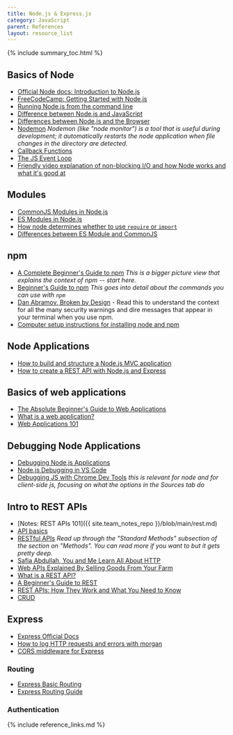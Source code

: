 ```yaml
---
title: Node.js & Express.js
category: JavaScript
parent: References
layout: resource_list
---
```


{% include summary_toc.html %}

## Basics of Node

- [Official Node docs: Introduction to Node.js](https://nodejs.org/en/learn/getting-started/introduction-to-nodejs)
- [FreeCodeCamp: Getting Started with Node.js](https://www.freecodecamp.org/news/introduction-to-nodejs/)
- [Running Node.js from the command line](https://nodejs.org/en/learn/command-line/run-nodejs-scripts-from-the-command-line)
- [Difference between Node.js and JavaScript](https://www.geeksforgeeks.org/difference-between-node-js-and-javascript/)
- [Differences between Node.js and the Browser](https://nodejs.org/en/learn/getting-started/differences-between-nodejs-and-the-browser)
- [Nodemon](https://nodemon.io/) _Nodemon (like "node monitor") is a tool that is useful during development; it automatically restarts the node application when file changes in the directory are detected._
- [Callback Functions](https://developer.mozilla.org/en-US/docs/Glossary/Callback_function)
- [The JS Event Loop](https://www.youtube.com/watch?v=8aGhZQkoFbQ)
- [Friendly video explanation of non-blocking I/O and how Node works and what it's good at](https://www.youtube.com/watch?v=wB9tIg209-8)

## Modules

- [CommonJS Modules in Node.js](https://nodejs.org/docs/latest/api/modules.html#modules-commonjs-modules)
- [ES Modules in Node.js](https://nodejs.org/docs/latest/api/esm.html#modules-ecmascript-modules)
- [How node determines whether to use `require` or `import`](https://nodejs.org/docs/latest/api/packages.html#determining-module-system)
- [Differences between ES Module and CommonJS](https://nodejs.org/docs/latest/api/packages.html#differences-between-es-modules-and-commonjs)

## npm

- [A Complete Beginner's Guide to npm](https://css-tricks.com/a-complete-beginners-guide-to-npm/) _This is a bigger picture view that explains the context of npm -- start here._
- [Beginner's Guide to npm](https://nodesource.com/blog/an-absolute-beginners-guide-to-using-npm/) _This goes into detail about the commands you can use with `npm`_
- [Dan Abramov, Broken by Design](https://overreacted.io/npm-audit-broken-by-design/) - Read this to understand the context for all the many security warnings and dire messages that appear in your terminal when you use npm.
- [Computer setup instructions for installing node and npm](https://momentumlearn.notion.site/Computer-Set-up-Instructions-Linux-Ubuntu-55d2abcc32da444e9664fb82b6a6ec73?pvs=4)

## Node Applications

- [How to build and structure a Node.js MVC application](https://www.sitepoint.com/node-js-mvc-application/)
- [How to create a REST API with Node.js and Express](https://blog.postman.com/how-to-create-a-rest-api-with-node-js-and-express/)

## Basics of web applications

- [The Absolute Beginner's Guide to Web Applications](https://rinaarts.com/the-absolute-beginners-guide-to-web-applications/)
- [What is a web application?](https://developer.mozilla.org/en-US/docs/Learn/Server-side/First_steps/Introduction)
- [Web Applications 101](https://www.robinwieruch.de/web-applications/)

## Debugging Node Applications

- [Debugging Node.js Applications](https://nodejs.org/en/docs/guides/debugging-getting-started/)
- [Node.js Debugging in VS Code](https://code.visualstudio.com/docs/nodejs/nodejs-debugging)
- [Debugging JS with Chrome Dev Tools](https://developer.chrome.com/docs/devtools/javascript) _this is relevant for node and for client-side js, focusing on what the options in the Sources tab do_

## Intro to REST APIs

- [Notes: REST APIs 101]({{ site.team_notes_repo }}/blob/main/rest.md)
- [API basics](https://blog.postman.com/what-are-the-components-of-an-api/)
- [RESTful APIs](https://restful-api-design.readthedocs.io/en/latest/intro.html) _Read up through the "Standard Methods" subsection of the section on "Methods". You can read more if you want to but it gets pretty deep._
- [Safia Abdullah, You and Me Learn All About HTTP](https://dev.to/captainsafia/you-and-me-learn-all-about-http-with-safia-abdalla-3nd0)
- [Web APIs Explained By Selling Goods From Your Farm](https://blog.codeanalogies.com/2018/02/27/web-apis-explained-by-selling-goods-from-your-farm/)
- [What is a REST API?](https://www.youtube.com/watch?v=-mN3VyJuCjM)
- [A Beginner's Guide to REST](https://mlsdev.com/blog/81-a-beginner-s-tutorial-for-understanding-restful-api)
- [REST APIs: How They Work and What You Need to Know](https://blog.hubspot.com/website/what-is-rest-api)
- [CRUD](https://www.postman.com/api-glossary/#crud)

## Express

- [Express Official Docs](https://expressjs.com/)
- [How to log HTTP requests and errors with morgan](https://www.digitalocean.com/community/tutorials/nodejs-getting-started-morgan)
- [CORS middleware for Express](https://expressjs.com/en/resources/middleware/cors.html)

### Routing

- [Express Basic Routing](https://expressjs.com/en/starter/basic-routing.html)
- [Express Routing Guide](https://expressjs.com/en/guide/routing.html)

### Authentication



{% include reference_links.md %}
